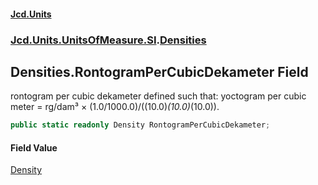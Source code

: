 #### [Jcd.Units](index.md 'index')
### [Jcd.Units.UnitsOfMeasure.SI](Jcd.Units.UnitsOfMeasure.SI.md 'Jcd.Units.UnitsOfMeasure.SI').[Densities](Densities.md 'Jcd.Units.UnitsOfMeasure.SI.Densities')

## Densities.RontogramPerCubicDekameter Field

rontogram per cubic dekameter defined such that: yoctogram per cubic meter = rg/dam³ × (1.0/1000.0)/((10.0)*(10.0)*(10.0)).

```csharp
public static readonly Density RontogramPerCubicDekameter;
```

#### Field Value
[Density](Density.md 'Jcd.Units.UnitTypes.Density')